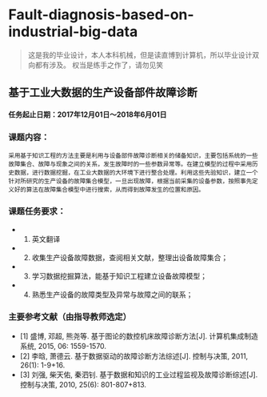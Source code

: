 # Fault-diagnosis-based-on-industrial-big-data
> 这是我的毕业设计，本人本科机械，但是读直博到计算机，所以毕业设计双向都有涉及。
>权当是练手之作了，请勿见笑

## 基于工业大数据的生产设备部件故障诊断

#### 任务起止日期：2017年12月01日～2018年6月01日

### 课题内容：

    采用基于知识工程的方法主要是利用与设备部件故障诊断相关的储备知识，主要包括系统的一些故障集合、故障与现象之间的关系，发生故障时的一些参数异常等。在建立模型的过程中采用历史数据，进行数据挖掘，在工业大数据的大环境下进行整合处理。利用这些先验知识，建立一个针对所研究的生产设备的故障集合模型，一旦出现故障，根据当前采集的设备参数，按照事先定义好的算法在故障集合模型中进行搜索，从而得到故障发生的位置和原因。

### 课题任务要求：
*    1. 英文翻译
*    2. 收集生产设备故障数据，查阅相关文献，整理出设备故障集合；
*    3. 学习数据挖掘算法，能基于知识工程建立设备故障模型；
*    4. 熟悉生产设备的故障类型及异常与故障之间的联系；


### 主要参考文献（由指导教师选定）
* [1] 盛博, 邓超, 熊尧等. 基于图论的数控机床故障诊断方法[J]. 计算机集成制造系统, 2015, 06: 1559-1570.
* [2] 李晗, 萧德云. 基于数据驱动的故障诊断方法综述[J]. 控制与决策, 2011, 26(1): 1-9+16.
* [3] 刘强, 柴天佑, 秦泗钊. 基于数据和知识的工业过程监视及故障诊断综述[J]. 控制与决策, 2010, 25(6): 801-807+813.
